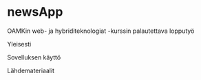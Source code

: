 # newsApp
OAMKin web- ja hybriditeknologiat -kurssin palautettava lopputyö

Yleisesti 

Sovelluksen käyttö

Lähdemateriaalit
